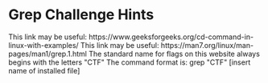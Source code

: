 # Grep Challenge Hints


[//]: # (Example of the tabs.)

<tabs>
<tab title="Hint 1">This link may be useful: https://www.geeksforgeeks.org/cd-command-in-linux-with-examples/</tab>
<tab title="Hint 2">This link may be useful: https://man7.org/linux/man-pages/man1/grep.1.html</tab>
<tab title="Hint 3">The standard name for flags on this website always begins with the letters "CTF"</tab>
<tab title="Hint 4">The command format is: grep "CTF" [insert name of installed file]</tab>
</tabs>